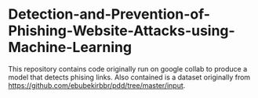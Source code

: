 # Detection-and-Prevention-of-Phishing-Website-Attacks-using-Machine-Learning
This repository contains code originally run on google collab to produce a model that detects phising links.
Also contained is a dataset originally from https://github.com/ebubekirbbr/pdd/tree/master/input.
